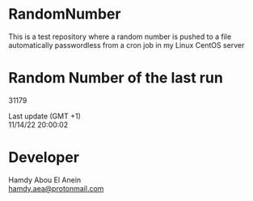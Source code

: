 # RandomNumber    
This is a test repository where a random number is pushed to a file automatically passwordless from a cron job in my Linux CentOS server    
# Random Number of the last run   
31179
      
Last update (GMT +1)    
11/14/22 20:00:02
# Developer    
Hamdy Abou El Anein   
hamdy.aea@protonmail.com
